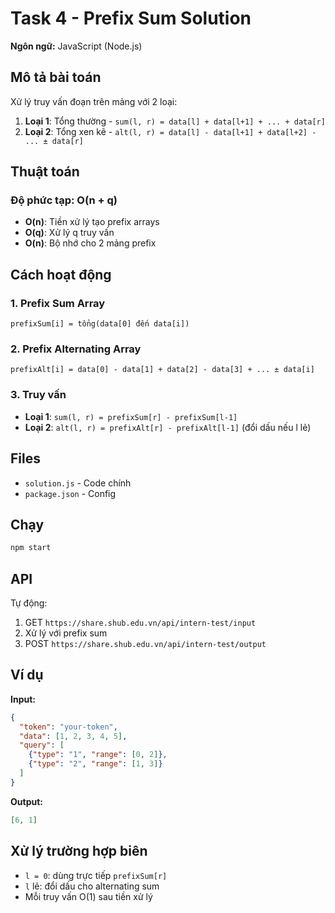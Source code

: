 # Task 4 - Prefix Sum Solution

**Ngôn ngữ:** JavaScript (Node.js)

## Mô tả bài toán

Xử lý truy vấn đoạn trên mảng với 2 loại:

1. **Loại 1**: Tổng thường - `sum(l, r) = data[l] + data[l+1] + ... + data[r]`
2. **Loại 2**: Tổng xen kẽ - `alt(l, r) = data[l] - data[l+1] + data[l+2] - ... ± data[r]`

## Thuật toán

### Độ phức tạp: O(n + q)
- **O(n)**: Tiền xử lý tạo prefix arrays
- **O(q)**: Xử lý q truy vấn
- **O(n)**: Bộ nhớ cho 2 mảng prefix

## Cách hoạt động

### 1. Prefix Sum Array
```
prefixSum[i] = tổng(data[0] đến data[i])
```

### 2. Prefix Alternating Array  
```
prefixAlt[i] = data[0] - data[1] + data[2] - data[3] + ... ± data[i]
```

### 3. Truy vấn
- **Loại 1**: `sum(l, r) = prefixSum[r] - prefixSum[l-1]`
- **Loại 2**: `alt(l, r) = prefixAlt[r] - prefixAlt[l-1]` (đổi dấu nếu l lẻ)

## Files

- `solution.js` - Code chính
- `package.json` - Config

## Chạy

```bash
npm start
```

## API

Tự động:
1. GET `https://share.shub.edu.vn/api/intern-test/input`
2. Xử lý với prefix sum
3. POST `https://share.shub.edu.vn/api/intern-test/output`

## Ví dụ

**Input:**
```json
{
  "token": "your-token",
  "data": [1, 2, 3, 4, 5],
  "query": [
    {"type": "1", "range": [0, 2]},
    {"type": "2", "range": [1, 3]}
  ]
}
```

**Output:**
```json
[6, 1]
```

## Xử lý trường hợp biên

- `l = 0`: dùng trực tiếp `prefixSum[r]`
- `l` lẻ: đổi dấu cho alternating sum
- Mỗi truy vấn O(1) sau tiền xử lý


